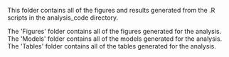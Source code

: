 This folder contains all of the figures and results generated from the .R scripts in the analysis_code
directory. 

The 'Figures' folder contains all of the figures generated for the analysis.
The 'Models' folder contains all of the models generated for the analysis.
The 'Tables' folder contains all of the tables generated for the analysis.

